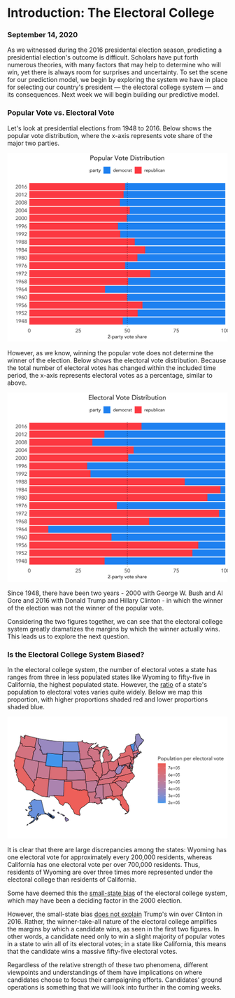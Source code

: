 # Introduction: The Electoral College
### September 14, 2020

As we witnessed during the 2016 presidental election season, predicting a presidential election's outcome is difficult. Scholars have put forth numerous theories, with many factors that may help to determine who will win, yet there is always room for surprises and uncertainty. To set the scene for our prediction model, we begin by exploring the system we have in place for selecting our country's president — the electoral college system — and its consequences. Next week we will begin building our predictive model.

### Popular Vote vs. Electoral Vote

Let's look at presidential elections from 1948 to 2016. Below shows the popular vote distribution, where the x-axis represents vote share of the major two parties.


![Popular Vote](../figures/popularvote_1948-2016.png)


However, as we know, winning the popular vote does not determine the winner of the election. Below shows the electoral vote distribution. Because the total number of electoral votes has changed within the included time period, the x-axis represents electoral votes as a percentage, similar to above.


![Electoral Vote](../figures/electoralvote_1948-2016.png)


Since 1948, there have been two years - 2000 with George W. Bush and Al Gore and 2016 with Donald Trump and Hillary Clinton - in which the winner of the election was not the winner of the popular vote.

Considering the two figures together, we can see that the electoral college system greatly dramatizes the margins by which the winner actually wins. This leads us to explore the next question.

### Is the Electoral College System Biased?

In the electoral college system, the number of electoral votes a state has ranges from three in less populated states like Wyoming to fifty-five in California, the highest populated state. However, the [ratio](https://en.wikipedia.org/wiki/List_of_states_and_territories_of_the_United_States_by_population#cite_note-8) of a state's population to electoral votes varies quite widely. Below we map this proportion, with higher proportions shaded red and lower proportions shaded blue.


![Population to Electoral Vote](../figures/population_to_electoralvote1.png)


It is clear that there are large discrepancies among the states: Wyoming has one electoral vote for approximately every 200,000 residents, whereas California has one electoral vote per over 700,000 residents. Thus, residents of Wyoming are over three times more represented under the electoral college than residents of California.

Some have deemed this the [small-state bias](https://www.washingtonpost.com/graphics/politics/how-fair-is-the-electoral-college/) of the electoral college system, which may have been a deciding factor in the 2000 election. 

However, the small-state bias [does not explain](https://www.nytimes.com/2019/03/22/upshot/electoral-college-votes-states.html) Trump's win over Clinton in 2016. Rather, the winner-take-all nature of the electoral college amplifies the margins by which a candidate wins, as seen in the first two figures. In other words, a candidate need only to win a slight majority of popular votes in a state to win all of its electoral votes; in a state like California, this means that the candidate wins a massive fifty-five electoral votes.

Regardless of the relative strength of these two phenomena, different viewpoints and understandings of them have implications on where candidates choose to focus their campaigning efforts. Candidates' ground operations is something that we will look into further in the coming weeks.
